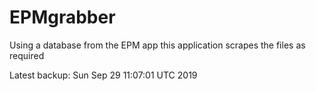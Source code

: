 # EPMgrabber
Using a database from the EPM app this application scrapes the files as required


Latest backup: Sun Sep 29 11:07:01 UTC 2019
